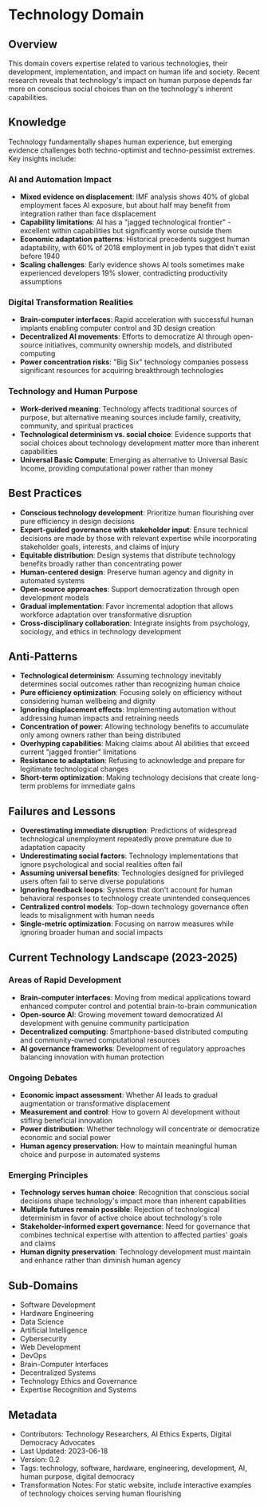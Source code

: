 # Technology Domain

## Overview
This domain covers expertise related to various technologies, their development, implementation, and impact on human life and society. Recent research reveals that technology's impact on human purpose depends far more on conscious social choices than on the technology's inherent capabilities.

## Knowledge
Technology fundamentally shapes human experience, but emerging evidence challenges both techno-optimist and techno-pessimist extremes. Key insights include:

### AI and Automation Impact
- **Mixed evidence on displacement**: IMF analysis shows 40% of global employment faces AI exposure, but about half may benefit from integration rather than face displacement
- **Capability limitations**: AI has a "jagged technological frontier" - excellent within capabilities but significantly worse outside them
- **Economic adaptation patterns**: Historical precedents suggest human adaptability, with 60% of 2018 employment in job types that didn't exist before 1940
- **Scaling challenges**: Early evidence shows AI tools sometimes make experienced developers 19% slower, contradicting productivity assumptions

### Digital Transformation Realities
- **Brain-computer interfaces**: Rapid acceleration with successful human implants enabling computer control and 3D design creation
- **Decentralized AI movements**: Efforts to democratize AI through open-source initiatives, community ownership models, and distributed computing
- **Power concentration risks**: "Big Six" technology companies possess significant resources for acquiring breakthrough technologies

### Technology and Human Purpose
- **Work-derived meaning**: Technology affects traditional sources of purpose, but alternative meaning sources include family, creativity, community, and spiritual practices
- **Technological determinism vs. social choice**: Evidence supports that social choices about technology development matter more than inherent capabilities
- **Universal Basic Compute**: Emerging as alternative to Universal Basic Income, providing computational power rather than money

## Best Practices
- **Conscious technology development**: Prioritize human flourishing over pure efficiency in design decisions
- **Expert-guided governance with stakeholder input**: Ensure technical decisions are made by those with relevant expertise while incorporating stakeholder goals, interests, and claims of injury
- **Equitable distribution**: Design systems that distribute technology benefits broadly rather than concentrating power
- **Human-centered design**: Preserve human agency and dignity in automated systems
- **Open-source approaches**: Support democratization through open development models
- **Gradual implementation**: Favor incremental adoption that allows workforce adaptation over transformative disruption
- **Cross-disciplinary collaboration**: Integrate insights from psychology, sociology, and ethics in technology development

## Anti-Patterns
- **Technological determinism**: Assuming technology inevitably determines social outcomes rather than recognizing human choice
- **Pure efficiency optimization**: Focusing solely on efficiency without considering human wellbeing and dignity
- **Ignoring displacement effects**: Implementing automation without addressing human impacts and retraining needs
- **Concentration of power**: Allowing technology benefits to accumulate only among owners rather than being distributed
- **Overhyping capabilities**: Making claims about AI abilities that exceed current "jagged frontier" limitations
- **Resistance to adaptation**: Refusing to acknowledge and prepare for legitimate technological changes
- **Short-term optimization**: Making technology decisions that create long-term problems for immediate gains

## Failures and Lessons
- **Overestimating immediate disruption**: Predictions of widespread technological unemployment repeatedly prove premature due to adaptation capacity
- **Underestimating social factors**: Technology implementations that ignore psychological and social realities often fail
- **Assuming universal benefits**: Technologies designed for privileged users often fail to serve diverse populations
- **Ignoring feedback loops**: Systems that don't account for human behavioral responses to technology create unintended consequences
- **Centralized control models**: Top-down technology governance often leads to misalignment with human needs
- **Single-metric optimization**: Focusing on narrow measures while ignoring broader human and social impacts

## Current Technology Landscape (2023-2025)

### Areas of Rapid Development
- **Brain-computer interfaces**: Moving from medical applications toward enhanced computer control and potential brain-to-brain communication
- **Open-source AI**: Growing movement toward democratized AI development with genuine community participation
- **Decentralized computing**: Smartphone-based distributed computing and community-owned computational resources
- **AI governance frameworks**: Development of regulatory approaches balancing innovation with human protection

### Ongoing Debates
- **Economic impact assessment**: Whether AI leads to gradual augmentation or transformative displacement
- **Measurement and control**: How to govern AI development without stifling beneficial innovation
- **Power distribution**: Whether technology will concentrate or democratize economic and social power
- **Human agency preservation**: How to maintain meaningful human choice and purpose in automated systems

### Emerging Principles
- **Technology serves human choice**: Recognition that conscious social decisions shape technology's impact more than inherent capabilities
- **Multiple futures remain possible**: Rejection of technological determinism in favor of active choice about technology's role
- **Stakeholder-informed expert governance**: Need for governance that combines technical expertise with attention to affected parties' goals and claims
- **Human dignity preservation**: Technology development must maintain and enhance rather than diminish human agency

## Sub-Domains
- Software Development
- Hardware Engineering
- Data Science
- Artificial Intelligence
- Cybersecurity
- Web Development
- DevOps
- Brain-Computer Interfaces
- Decentralized Systems
- Technology Ethics and Governance
- Expertise Recognition and Systems

## Metadata
- Contributors: Technology Researchers, AI Ethics Experts, Digital Democracy Advocates
- Last Updated: 2023-06-18
- Version: 0.2
- Tags: technology, software, hardware, engineering, development, AI, human purpose, digital democracy
- Transformation Notes: For static website, include interactive examples of technology choices serving human flourishing 